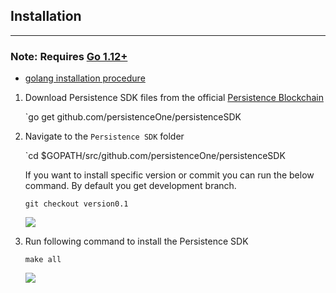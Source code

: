 
## Installation 
---

### **Note:** Requires [Go 1.12+](https://golang.org/dl/)

- [golang installation procedure](https://github.com/persistenceOne/genesisTransactions/blob/master/crust-2/documents/1.setup.md#install-golang-required-112)


1. Download Persistence SDK files from the official [Persistence Blockchain](https://github.com/persistenceOne/persistenceSDK)

    `go get github.com/persistenceOne/persistenceSDK

2. Navigate to the `Persistence SDK` folder

    `cd $GOPATH/src/github.com/persistenceOne/persistenceSDK

    If you want to install specific version or commit you can run the below command. By default you get development branch.
    
    `git checkout version0.1`
    
    ![](https://i.imgur.com/kzu6Kbo.png)

    
3. Run following command to install the Persistence SDK

    `make all`

    ![](https://i.imgur.com/J3ju8e5.png)

